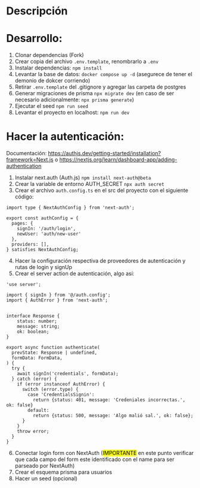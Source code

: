 
# Descripción

# Desarrollo:

1. Clonar dependencias (Fork)
2. Crear copia del archivo ```.env.template```, renombrarlo a ```.env```
3. Instalar dependencias: ```npm install```
4. Levantar la base de datos: ```docker compose up -d``` (asegurece de tener el demonio de dokcer corriendo)
5. Retirar ```.env.template``` del .gitignore y agregar las carpeta de postgres
6. Generar migraciones de prisma ```npx migrate dev``` (en caso de ser necesario adicionalmente: ```npx prisma generate```)
7. Ejecutar el seed ```npm run seed```
8. Levantar el proyecto en localhost: ```npm run dev```

# Hacer la autenticación:

Documentación: https://authjs.dev/getting-started/installation?framework=Next.js o https://nextjs.org/learn/dashboard-app/adding-authentication

1. Instalar next.auth (Auth.js) ```npm install next-auth@beta```
2. Crear la variable de entorno AUTH_SECRET ```npx auth secret```
3. Crear el archivo ```auth.config.ts``` en el src del proyecto con el siguiente código:

```
import type { NextAuthConfig } from 'next-auth';
 
export const authConfig = {
  pages: {
    signIn: '/auth/login',
    newUser: 'auth/new-user'
  },
  providers: [],
} satisfies NextAuthConfig;
```

4. Hacer la configuración respectiva de proveedores de autenticación y rutas de login y signUp
5. Crear el server action de autenticación, algo así:
```
'use server';
 
import { signIn } from '@/auth.config';
import { AuthError } from 'next-auth';
 

interface Response {
    status: number;
    message: string;
    ok: boolean;
}

export async function authenticate(
  prevState: Response | undefined,
  formData: FormData,
) {
  try {
    await signIn('credentials', formData);
  } catch (error) {
    if (error instanceof AuthError) {
      switch (error.type) {
        case 'CredentialsSignin':
          return {status: 401, message: 'Credeniales incorrectas.', ok: false}
        default:
          return {status: 500, message: 'Algo malió sal.', ok: false};
      }
    }
    throw error;
  }
}
```
6. Conectar login form con NextAuth (<mark>IMPORTANTE</mark> en este punto verificar que cada campo del form este identificado con el name para ser parseado por NextAuth)
7. Crear el esquema prisma para usuarios
8. Hacer un seed (opcional)